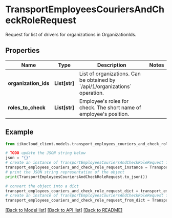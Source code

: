 # TransportEmployeesCouriersAndCheckRoleRequest

Request for list of drivers for organizations in OrganizationIds.

## Properties

Name | Type | Description | Notes
------------ | ------------- | ------------- | -------------
**organization_ids** | **List[str]** | List of organizations.                Can be obtained by &#x60;/api/1/organizations&#x60; operation. | 
**roles_to_check** | **List[str]** | Employee&#39;s roles for check. The short name of employee&#39;s position. | 

## Example

```python
from iikocloud_client.models.transport_employees_couriers_and_check_role_request import TransportEmployeesCouriersAndCheckRoleRequest

# TODO update the JSON string below
json = "{}"
# create an instance of TransportEmployeesCouriersAndCheckRoleRequest from a JSON string
transport_employees_couriers_and_check_role_request_instance = TransportEmployeesCouriersAndCheckRoleRequest.from_json(json)
# print the JSON string representation of the object
print(TransportEmployeesCouriersAndCheckRoleRequest.to_json())

# convert the object into a dict
transport_employees_couriers_and_check_role_request_dict = transport_employees_couriers_and_check_role_request_instance.to_dict()
# create an instance of TransportEmployeesCouriersAndCheckRoleRequest from a dict
transport_employees_couriers_and_check_role_request_from_dict = TransportEmployeesCouriersAndCheckRoleRequest.from_dict(transport_employees_couriers_and_check_role_request_dict)
```
[[Back to Model list]](../README.md#documentation-for-models) [[Back to API list]](../README.md#documentation-for-api-endpoints) [[Back to README]](../README.md)


